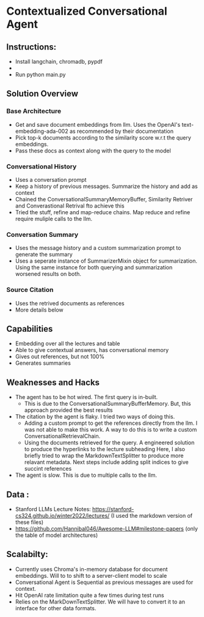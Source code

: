 # Contextualized Conversational Agent


## Instructions:
- Install langchain, chromadb, pypdf
- 
- Run python main.py

## Solution Overview

### Base Architecture
- Get and save document embeddings from llm. Uses the OpenAI's text-embedding-ada-002 as recommended by their documentation
- Pick top-k documents according to the similarity score w.r.t the query embeddings.
- Pass these docs as context along with the query to the model

### Conversational History
- Uses a conversation prompt
- Keep a history of previous messages. Summarize the history and add as context
- Chained the ConversationalSummaryMemoryBuffer, Similarity Retriver and Converastional Retrival fto achieve this 
- Tried the stuff, refine and map-reduce chains. Map reduce and refine require muliple calls to the llm.

### Conversation Summary
- Uses the message history and a custom summarization prompt to generate the summary
- Uses a seperate instance of SummarizerMixin object for summarization. Using the same instance for both querying and summarization worsened results on both.

### Source Citation
- Uses the retrived documents as references
- More details below

## Capabilities
- Embedding over all the lectures and table
- Able to give contextual answers, has conversational memory
- Gives out references, but not 100%
- Generates summaries

## Weaknesses and Hacks
- The agent has to be hot wired. The first query is in-built. 
  - This is due to the ConversationalSummaryBufferMemory. But, this approach provided the best results
- The citation by the agent is flaky. I tried two ways of doing this. 
  - Adding a custom prompt to get the references directly from the llm. I was not able to make this work. 
  A way to do this is to write a custom ConversationalRetrievalChain. 
  - Using the documents retrieved for the query. A engineered solution to produce the hyperlinks to the lecture subheading
  Here, I also briefly tried to wrap the MarkdownTextSplitter to produce more relavant metadata. Next steps include adding split indices to give succint references
- The agent is slow. This is due to multiple calls to the llm.

## Data :
- Stanford LLMs Lecture Notes: https://stanford-cs324.github.io/winter2022/lectures/ (I used the markdown version of these files)
- https://github.com/Hannibal046/Awesome-LLM#milestone-papers (only the table of model architectures)

## Scalabilty:
- Currently uses Chroma's in-memory database for document embeddings. Will to to shift to a server-client model to scale
- Conversational Agent is Sequential as previous messages are used for context.
- Hit OpenAI rate limitation quite a few times during test runs
- Relies on the MarkDownTextSplitter. We will have to convert it to an interface for other data formats.